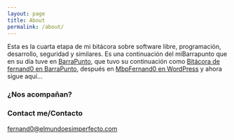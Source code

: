 ```yaml
---
layout: page
title: About
permalink: /about/
---
```


Esta es la cuarta etapa de mi bitácora sobre software libre, programación, desarrollo, seguridad y similares. Es una continuación del miBarrapunto que en su día tuve en [BarraPunto](http://barrapunto.com/), que tuvo su continuación como [Bitácora de fernand0 en BarraPunto](http://barrapunto.com/~fernand0/journal/), después en [MbpFernand0 en WordPress](http://mbpfernand0.wordpress.com/) y ahora sigue aquí...

### ¿Nos acompañan?

### Contact me/Contacto

[fernand0@elmundoesimperfecto.com](mailto:fernand0@elmundoesimperfecto.com)
